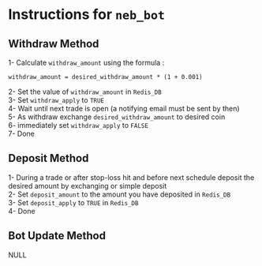 # Instructions for `neb_bot`

##  Withdraw Method
1- Calculate `withdraw_amount` using the formula :  

	withdraw_amount = desired_withdraw_amount * (1 + 0.001)  
	
2- Set the value of `withdraw_amount` in `Redis_DB`  
3- Set `withdraw_apply` to `TRUE`  
4- Wait until next trade is open (a notifying email must be sent by then)  
5- As withdraw exchange `desired_withdraw_amount` to desired coin  
6- immediately set `withdraw_apply` to `FALSE`  
7- Done  

## Deposit Method
1- During a trade or after stop-loss hit and before next schedule deposit the desired amount by exchanging or simple deposit  
2- Set `deposit_amount` to the amount you have deposited in `Redis_DB`  
3- Set `deposit_apply` to `TRUE` in `Redis_DB`  
4- Done  

## Bot Update Method
NULL